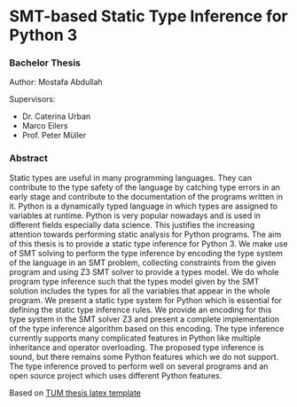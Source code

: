 # SMT-based Static Type Inference for Python 3
### Bachelor Thesis

Author: Mostafa Abdullah

Supervisors: 
- Dr. Caterina Urban
- Marco Eilers
- Prof. Peter Müller

### Abstract
Static types are useful in many programming languages. They can contribute to the type safety of the language by catching type errors in an early stage and contribute to the documentation of the programs written in it. Python is a dynamically typed language in which types are assigned to variables at runtime. Python is very popular nowadays and is used in different fields especially data science. This justifies the increasing attention towards performing static analysis for Python programs.
The aim of this thesis is to provide a static type inference for Python 3. We make use of SMT solving to perform the type inference by encoding the type system of the language in an SMT problem, collecting constraints from the given program and using Z3 SMT solver to provide a types model. We do whole program type inference such that the types model given by the SMT solution includes the types for all the variables that appear in the whole program.
We present a static type system for Python which is essential for defining the static type inference rules. We provide an encoding for this type system in the SMT solver Z3 and present a complete implementation of the type inference algorithm based on this encoding. The type inference currently supports many complicated features in Python like multiple inheritance and operator overloading. The proposed type inference is sound, but there remains some Python features which we do not support. The type inference proved to perform well on several programs and an open source project which uses different Python features.

Based on [TUM thesis latex template](https://github.com/fwalch/tum-thesis-latex)
